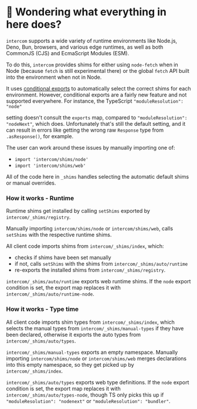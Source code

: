 # 👋 Wondering what everything in here does?

`intercom` supports a wide variety of runtime environments like Node.js, Deno, Bun, browsers, and various
edge runtimes, as well as both CommonJS (CJS) and EcmaScript Modules (ESM).

To do this, `intercom` provides shims for either using `node-fetch` when in Node (because `fetch` is still experimental there) or the global `fetch` API built into the environment when not in Node.

It uses [conditional exports](https://nodejs.org/api/packages.html#conditional-exports) to
automatically select the correct shims for each environment. However, conditional exports are a fairly new
feature and not supported everywhere. For instance, the TypeScript `"moduleResolution": "node"`

setting doesn't consult the `exports` map, compared to `"moduleResolution": "nodeNext"`, which does.
Unfortunately that's still the default setting, and it can result in errors like
getting the wrong raw `Response` type from `.asResponse()`, for example.

The user can work around these issues by manually importing one of:

- `import 'intercom/shims/node'`
- `import 'intercom/shims/web'`

All of the code here in `_shims` handles selecting the automatic default shims or manual overrides.

### How it works - Runtime

Runtime shims get installed by calling `setShims` exported by `intercom/_shims/registry`.

Manually importing `intercom/shims/node` or `intercom/shims/web`, calls `setShims` with the respective runtime shims.

All client code imports shims from `intercom/_shims/index`, which:

- checks if shims have been set manually
- if not, calls `setShims` with the shims from `intercom/_shims/auto/runtime`
- re-exports the installed shims from `intercom/_shims/registry`.

`intercom/_shims/auto/runtime` exports web runtime shims.
If the `node` export condition is set, the export map replaces it with `intercom/_shims/auto/runtime-node`.

### How it works - Type time

All client code imports shim types from `intercom/_shims/index`, which selects the manual types from `intercom/_shims/manual-types` if they have been declared, otherwise it exports the auto types from `intercom/_shims/auto/types`.

`intercom/_shims/manual-types` exports an empty namespace.
Manually importing `intercom/shims/node` or `intercom/shims/web` merges declarations into this empty namespace, so they get picked up by `intercom/_shims/index`.

`intercom/_shims/auto/types` exports web type definitions.
If the `node` export condition is set, the export map replaces it with `intercom/_shims/auto/types-node`, though TS only picks this up if `"moduleResolution": "nodenext"` or `"moduleResolution": "bundler"`.
